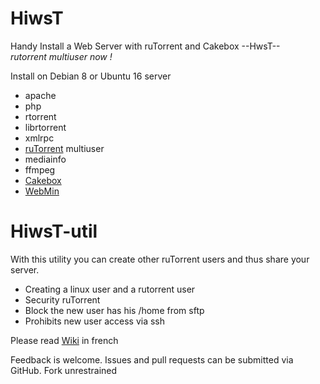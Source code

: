 # HiwsT
Handy Install a Web Server with ruTorrent and Cakebox --HwsT--  
_rutorrent multiuser now !_

Install on Debian 8 or Ubuntu 16 server
- apache
- php
- rtorrent
- librtorrent
- xmlrpc
- <a href="https://github.com/Novik/ruTorrent/">ruTorrent</a> multiuser
- mediainfo
- ffmpeg
- <a href="https://github.com/cakebox/cakebox">Cakebox</a>
- <a href="http://www.webmin.com/">WebMin</a>

# HiwsT-util
With this utility you can create other ruTorrent users and thus share your server.
- Creating a linux user and a rutorrent user
- Security ruTorrent
- Block the new user has his /home from sftp
- Prohibits new user access via ssh

Please read <a href="https://github.com/Patlol/Install-Handy-Web-Server-ruTorrent-/wiki">Wiki</a> in french

Feedback is welcome. Issues and pull requests can be submitted via GitHub. Fork unrestrained
